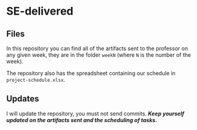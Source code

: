 # SE-delivered
## Files
In this repository you can find all of the artifacts sent to the professor on any given week, they are in the folder `weekN` (where `N` is the number of the week).

The repository also has the spreadsheet containing our schedule in `project-schedule.xlsx`.
## Updates
I will update the repository, you must not send commits.
***Keep yourself updated on the artifacts sent and the scheduling of tasks.***
